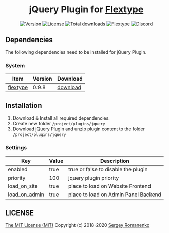 <h1 align="center">jQuery Plugin for <a href="http://flextype.org/">Flextype</a></h1>

<p align="center">
<a href="https://github.com/flextype-plugins/jquery/releases"><img alt="Version" src="https://img.shields.io/github/release/flextype-plugins/jquery.svg?label=version&color=black"></a> <a href="https://github.com/flextype-plugins/jquery"><img src="https://img.shields.io/badge/license-MIT-blue.svg?color=black" alt="License"></a> <a href="https://github.com/flextype-plugins/jquery"><img src="https://img.shields.io/github/downloads/flextype-plugins/jquery/total.svg?color=black" alt="Total downloads"></a> <a href="https://github.com/flextype-plugins/admin"><img src="https://img.shields.io/badge/Flextype-0.9.7-green.svg?color=black" alt="Flextype"></a> <a href=""><img src="https://img.shields.io/discord/423097982498635778.svg?logo=discord&color=black&label=Discord%20Chat" alt="Discord"></a>
</p>

## Dependencies

The following dependencies need to be installed for jQuery Plugin.

### System

| Item | Version | Download |
|---|---|---|
| [flextype](https://github.com/flextype/flextype) | 0.9.8 | [download](https://github.com/flextype/flextype/releases/download/v0.9.8/flextype-0.9.8.zip) |

## Installation

1. Download & Install all required dependencies.
2. Create new folder `/project/plugins/jquery`
3. Download jQuery Plugin and unzip plugin content to the folder `/project/plugins/jquery`

### Settings

| Key | Value | Description |
|---|---|---|
| enabled | true | true or false to disable the plugin |
| priority | 100 | jquery plugin priority |
| load_on_site | true | place to load on Website Frontend |
| load_on_admin | true | place to load on Admin Panel Backend |

## LICENSE
[The MIT License (MIT)](https://github.com/flextype-plugins/jquery/blob/master/LICENSE.txt)
Copyright (c) 2018-2020 [Sergey Romanenko](https://github.com/Awilum)
